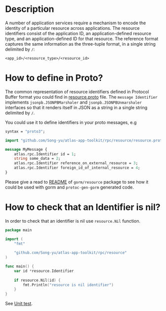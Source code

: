 # Description
A number of application services require a mechanism to encode the identity of a particular resource across applications.
The resource identifiers consist of the application ID, an application-defined resource type, and an application-defined ID for that resource.
The reference format captures the same information as the three-tuple format, in a single string delimited by `/`:

```
<app_id>/<resource_type>/<resource_id>
```

# How to define in Proto?

The common representation of resource identifiers defined in Protocol Buffer format
you could find in [resource.proto](../../rpc/resource/resource.proto) file.
The `message Identifier` implements `jsonpb.JSONPBMarshaler` and `jsonpb.JSONPBUnmarshaler`
interfaces so that it renders itself in JSON as a string in a single string delimited by `/`.

You could use it to define identifiers in your proto messages, e.g

```proto
syntax = "proto3";

import "github.com/Song-yu/atlas-app-toolkit/rpc/resource/resource.proto";

message MyMessage {
    atlas.rpc.Identifier id = 1;
    string some_data = 2;
    atlas.rpc.Identifier reference_on_external_resource = 3;
    atlas.rpc.Identifier foreign_id_of_internal_resource = 4;
}
```

Please give a read to [README](../../gorm/resource/README.md) of `gorm/resource`
package to see how it could be used with gorm and `protoc-gen-gorm` generated code. 

# How to check that an Identifier is nil?

In order to check that an identifier is nil use `resource.Nil` function.

```go
package main

import (
	"fmt"
	
	"github.com/Song-yu/atlas-app-toolkit/rpc/resource"
)

func main() {
    var id *resource.Identifier
	
    if resource.Nil(id) {
    	fmt.Println("resource is nil identifier")
    }
}
```

See [Unit test](nil_test.go).